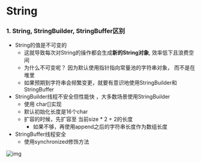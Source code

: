 # String



### 1. String, StringBuilder, StringBuffer区别

- String的值是不可变的
  - 这就导致每次对String的操作都会生成**新的String对象**, 效率低下且浪费空间
  - 为什么不可变呢？ 因为默认使用指针指向常量池的字符串对象， 而不是在堆里
  - 如果预期到字符串会频繁变更，就要有意识地使用StringBuilder和StringBuffer
- StringBuilder线程不安全但性能快 ，大多数场景使用StringBuilder
  - 使用 char[]实现
  - 默认初始化长度是16个char
  - 扩容的时候，先扩容至 当前size * 2 + 2的长度
    -  如果不够，再使用append之后的字符串长度作为数组长度
- StringBuffer线程安全
  - 使用synchronized修饰方法



![img](https://img-blog.csdn.net/20180411091757991?watermark/2/text/aHR0cHM6Ly9ibG9nLmNzZG4ubmV0L3dlaXhpbl80MTEwMTE3Mw==/font/5a6L5L2T/fontsize/400/fill/I0JBQkFCMA==/dissolve/70)

